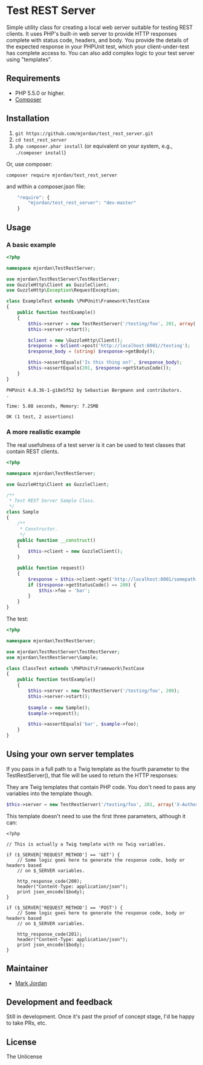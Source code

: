 # Test REST Server

Simple utility class for creating a local web server suitable for testing REST clients. It uses PHP's built-in web server to provide HTTP responses complete with status code, headers, and body. You provide the details of the expected response in your PHPUnit test, which your client-under-test has complete access to. You can also add complex logic to your test server using "templates".


## Requirements

* PHP 5.5.0 or higher.
* [Composer](https://getcomposer.org)

## Installation

1. `git https://github.com/mjordan/test_rest_server.git`
1. `cd test_rest_server`
1. `php composer.phar install` (or equivalent on your system, e.g., `./composer install`)

Or, use composer:

```
composer require mjordan/test_rest_server
```

and within a composer.json file:

```javascript
    "require": {
        "mjordan/test_rest_server": "dev-master"
    }
```

## Usage

### A basic example

```php
<?php

namespace mjordan\TestRestServer;

use mjordan\TestRestServer\TestRestServer;
use GuzzleHttp\Client as GuzzleClient;
use GuzzleHttp\Exception\RequestException;

class ExampleTest extends \PHPUnit\Framework\TestCase
{
    public function testExample()
    {
        $this->server = new TestRestServer('/testing/foo', 201, array('X-Authorization-User: foo:bar'), 'Is this thing on?');
        $this->server->start();

        $client = new \GuzzleHttp\Client();
        $response = $client->post('http://localhost:8001//testing');
        $response_body = (string) $response->getBody();

        $this->assertEquals('Is this thing on?', $response_body);
        $this->assertEquals(201, $response->getStatusCode());
    }
}
```

```
PHPUnit 4.8.36-1-g18e5f52 by Sebastian Bergmann and contributors.
.

Time: 5.08 seconds, Memory: 7.25MB

OK (1 test, 2 assertions)
```

### A more realistic example

The real usefulness of a test server is it can be used to test classes that contain REST clients.

```php
<?php

namespace mjordan\TestRestServer;

use GuzzleHttp\Client as GuzzleClient;

/**
 * Test REST Server Sample Class.
 */
class Sample
{
    /**
     * Constructor.
     */
    public function __construct()
    {
        $this->client = new GuzzleClient();
    }

    public function request()
    {
        $response = $this->client->get('http://localhost:8001/somepath');
        if ($response->getStatusCode() == 200) {
            $this->foo = 'bar';
        }
    }
}
```

The test:

```php
<?php

namespace mjordan\TestRestServer;

use mjordan\TestRestServer\TestRestServer;
use mjordan\TestRestServer\Sample;

class ClassTest extends \PHPUnit\Framework\TestCase
{
    public function testExample()
    {
        $this->server = new TestRestServer('/testing/foo', 200);
        $this->server->start();
 
        $sample = new Sample();
        $sample->request();

        $this->assertEquals('bar', $sample->foo);
    }
}
```

## Using your own server templates

If you pass in a full path to a Twig template as the fourth parameter to the TestRestServer(), that file will be used to return the HTTP responses:

They are Twig templates that contain PHP code. You don't need to pass any variables into the template though.

```php
$this->server = new TestRestServer('/testing/foo', 201, array('X-Authorization-User: foo:bar'), 'Is this thing on?', $path_to_template);
```

This template doesn't need to use the first three parameters, although it can:

```
<?php

// This is actually a Twig template with no Twig variables.

if ($_SERVER['REQUEST_METHOD'] == 'GET') {
    // Some logic goes here to generate the response code, body or headers based
    // on $_SERVER variables.

    http_response_code(200);
    header("Content-Type: application/json");
    print json_encode($body);
}

if ($_SERVER['REQUEST_METHOD'] == 'POST') {
    // Some logic goes here to generate the response code, body or headers based
    // on $_SERVER variables.

    http_response_code(201);
    header("Content-Type: application/json");
    print json_encode($body);
}
```

## Maintainer

* [Mark Jordan](https://github.com/mjordan)

## Development and feedback

Still in development. Once it's past the proof of concept stage, I'd be happy to take PRs, etc.

## License

The Unlicense
